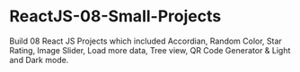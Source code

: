 # ReactJS-08-Small-Projects
 Build 08 React JS Projects which included Accordian, Random Color, Star Rating, Image Slider, Load more data, Tree view, QR Code Generator & Light and Dark mode.
